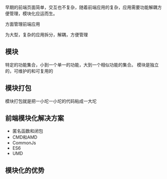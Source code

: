 早期的前端页面简单，交互也不复杂，随着前端应用的复杂，应用需要功能解耦方便管理，模块化应运而生。

方面管理前端应用

为大型，复杂的应用拆分，解耦，方便管理
## 模块
特定的功能集合，小到一个单一的功能，大到一个相似功能的集合。
模块是独立的，可维护的和可复用的
## 模块打包
模块打包就是把一小坨一小坨的代码粘成一大坨
## 前端模块化解决方案
- 匿名函数和闭包
- CMD和AMD
- CommonJs
- ES6
- UMD

## 模块化的优势